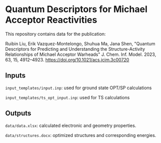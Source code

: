 # Quantum Descriptors for Michael Acceptor Reactivities
This repository contains data for the publication:

Ruibin Liu, Erik Vazquez-Montelongo, Shuhua Ma, Jana Shen, "Quantum Descriptors for Predicting and Understanding the Structure-Activity Relationships of Michael Acceptor Warheads" J. Chem. Inf. Model. 2023, 63, 15, 4912–4923. https://doi.org/10.1021/acs.jcim.3c00720

## Inputs

`input_templates/input.inp`: used for ground state OPT/SP calculations

`input_templates/ts_opt_input.inp`: used for TS calculations

## Outputs

`data/data.xlsx`: calculated electronic and geometry properties.

`data/structures.docx`: optimized structures and corresponding energies.
